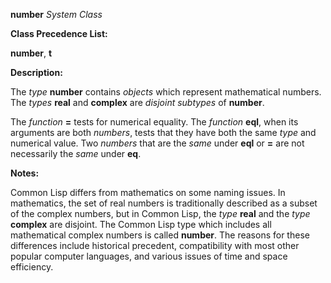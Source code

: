 **number** *System Class* 



**Class Precedence List:** 



**number**, **t** 



**Description:** 



The *type* **number** contains *objects* which represent mathematical numbers. The *types* **real** and **complex** are *disjoint subtypes* of **number**. 



The *function* **=** tests for numerical equality. The *function* **eql**, when its arguments are both *numbers*, tests that they have both the same *type* and numerical value. Two *numbers* that are the *same* under **eql** or **=** are not necessarily the *same* under **eq**. 



**Notes:** 



Common Lisp differs from mathematics on some naming issues. In mathematics, the set of real numbers is traditionally described as a subset of the complex numbers, but in Common Lisp, the *type* **real** and the *type* **complex** are disjoint. The Common Lisp type which includes all mathematical complex numbers is called **number**. The reasons for these differences include historical precedent, compatibility with most other popular computer languages, and various issues of time and space efficiency. 



